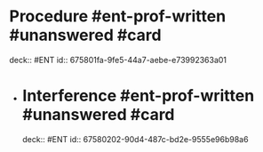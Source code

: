 # Procedure #ent-prof-written #unanswered #card
deck:: #ENT
id:: 675801fa-9fe5-44a7-aebe-e73992363a01
- # Interference #ent-prof-written #unanswered #card
  deck:: #ENT
  id:: 67580202-90d4-487c-bd2e-9555e96b98a6